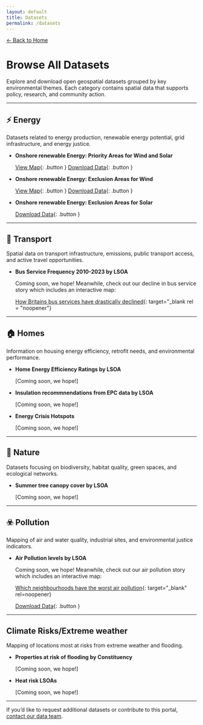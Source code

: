 ```yaml
---
layout: default
title: Datasets
permalink: /datasets
---
```


[← Back to Home](/)

# Browse All Datasets

Explore and download open geospatial datasets grouped by key environmental themes. Each category contains spatial data that supports policy, research, and community action.

---

## ⚡ Energy

Datasets related to energy production, renewable energy potential, grid infrastructure, and energy justice.

- **Onshore renewable Energy: Priority Areas for Wind and Solar**
  
  [View Map](/maps/renewables_map.html){: .button }  [Download Data]([#](/datasets/friends-of-earth-onshore-renewables.gpkg)){: .button }

- **Onshore renewable Energy: Exclusion Areas for Wind**
  
  [View Map](/maps/wind_exclusions_map.html){: .button }  [Download Data](/datasets/onshore-renewables-exclusions-wind-simplified-small.gpkg){: .button }

- **Onshore renewable Energy: Exclusion Areas for Solar**
  
  [Download Data](/datasets/onshore-renewables-exclusions-solar-simplified-small.gpkg){: .button }

---

## 🚆 Transport

Spatial data on transport infrastructure, emissions, public transport access, and active travel opportunities.

- **Bus Service Frequency 2010-2023 by LSOA**

  Coming soon, we hope! Meanwhile, check out our decline in bus service story which includes an interactive map:

  [How Britains bus services have drastically declined](https://policy.friendsoftheearth.uk/insight/how-britains-bus-services-have-drastically-declined){: target="_blank rel = "noopener"}

  <!-- [View Dataset](#){: .button }  [Download Data](#){: .button } -->

---

## 🏠 Homes

Information on housing energy efficiency, retrofit needs, and environmental performance.

- **Home Energy Efficiency Ratings by LSOA**
  
   [Coming soon, we hope!]
   <!-- [View Dataset](#){: .button }  [Download Data](#){: .button } -->

- **Insulation recommnendations from EPC data by LSOA**
    
   [Coming soon, we hope!]
  <!-- [View Dataset](#){: .button }  [Download Data](#){: .button } -->


- **Energy Crisis Hotspots**
  
  [Coming soon, we hope!]
  <!-- [View Dataset](#){: .button }  [Download Data](#){: .button } -->

---

## 🌱 Nature

Datasets focusing on biodiversity, habitat quality, green spaces, and ecological networks.

- **Summer tree canopy cover by LSOA**
  
   [Coming soon, we hope!]
  <!-- [View Dataset](#){: .button }  [Download Data](#){: .button } -->
---

## ☣️ Pollution

Mapping of air and water quality, industrial sites, and environmental justice indicators.

- **Air Pollution levels by LSOA**
 
  Coming soon, we hope! Meanwhile, check out our air pollution story which includes an interactive map:

  [Which neighbourhoods have the worst air pollution](https://policy.friendsoftheearth.uk/insight/which-neighbourhoods-have-worst-air-pollution){: target="_blank" rel=noopener}
  
  <!-- [View Dataset](#){: .button } -->
  [Download Data](datasets/air-pollution/air-pollution-lsoa11-2021-23.csv){: .button }

---

## Climate Risks/Extreme weather

Mapping of locations most at risks from extreme weather and flooding.

- **Properties at risk of flooding by Constituency**
  
  [Coming soon, we hope!]
  <!-- [View Dataset](#){: .button }  [Download Data](#){: .button } -->

- **Heat risk LSOAs**
  
  [Coming soon, we hope!]
  <!-- [View Dataset](#){: .button }  [Download Data](#){: .button } -->


---

If you’d like to request additional datasets or contribute to this portal, [contact our data team](mailto:data@foe.co.uk).
